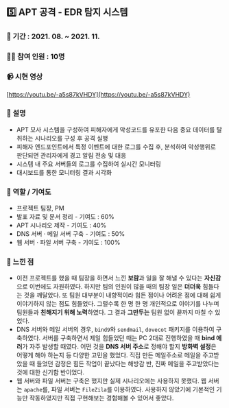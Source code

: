 ## 5️⃣ APT 공격 - EDR 탐지 시스템

### 📆 기간 : 2021. 08. ~ 2021. 11.

### 👩‍💻 참여 인원 : 10명

### 📹 시현 영상

[https://youtu.be/-a5s87kVHDY](https://youtu.be/-a5s87kVHDY)

### 📔 설명

- APT 모사 시스템을 구성하여 피해자에게 악성코드를 유포한 다음 중요 데이터를 탈취하는 시나리오를 구성 후 공격 실행
- 피해자 엔드포인트에서 특정 이벤트에 대한 로그를 수집 후, 분석하여 악성행위로 판단되면 관리자에게 경고 알림 전송 및 대응
- 시스템 내 주요 서버들의 로그를 수집하여 실시간 모니터링
- 대시보드를 통한 모니터링 결과 시각화

### 🔧 역할 / 기여도

- 프로젝트 팀장, PM
- 발표 자료 및 문서 정리 - 기여도 : 60%
- APT 시나리오 제작 - 기여도 : 40%
- DNS 서버 · 메일 서버 구축 - 기여도 : 50%
- 웹 서버 · 파일 서버 구축 - 기여도 : 100%

### 📌 느낀 점

- 이전 프로젝트를 했을 때 팀장을 하면서 느낀 **보람**과 일을 잘 해낼 수 있다는 **자신감**으로 이번에도 자원하였다. 하지만 팀의 인원이 많을 때의 팀장 일은 **더더욱** 힘들다는 것을 깨달았다. 또 팀원 대부분이 내향적이라 힘든 점이나 어려운 점에 대해 쉽게 이야기하지 않는 점도 힘들었다. 그럴수록 한 명 한 명 개인적으로 이야기를 나누며 팀원들과 **친해지기 위해 노력**하였다. 그 결과 **그만두는** 팀원 없이 끝까지 마칠 수 있었다.
- DNS 서버와 메일 서버의 경우, `bind9`와 `sendmail`, `dovecot` 패키지를 이용하여 구축하였다. 서버를 구축하면서 제일 힘들었던 때는 PC 2대로 진행하였을 때 **bind 에러**가 자주 발생할 때였다. 어떤 것을 **DNS 서버 주소**로 정해야 할지 **방화벽 설정**은 어떻게 해야 하는지 등 다양한 고민을 했었다. 직접 만든 메일주소로 메일을 주고받았을 때 들었던 감정은 힘든 작업이 끝났다는 해방감 반, 진짜 메일을 주고받았다는 것에 대한 신기함 반이었다.
- 웹 서버와 파일 서버는 구축은 했지만 실제 시나리오에는 사용하지 못했다. 웹 서버는 `apache`를, 파일 서버는 `FileZila`를 이용하였다. 사용하지 않았기에 기본적인 기능만 작동하였지만 직접 구현해보는 경험해볼 수 있어서 좋았다.
